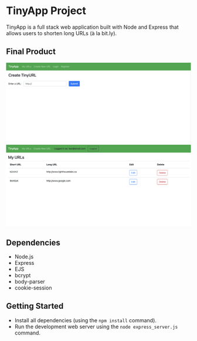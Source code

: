# TinyApp Project

TinyApp is a full stack web application built with Node and Express that allows users to shorten long URLs (à la bit.ly).

## Final Product

!["TinyURL Screenshot"](https://github.com/TonyWalker101/tinyapp/blob/master/docs/TinyURL_Screenshot.png?raw=true)
!["myURLS Screenshot"](https://github.com/TonyWalker101/tinyapp/blob/master/docs/myURLS_Screenshot.png?raw=true)
 
## Dependencies

- Node.js 
- Express
- EJS
- bcrypt
- body-parser
- cookie-session


## Getting Started

- Install all dependencies (using the `npm install` command).
- Run the development web server using the `node express_server.js` command.